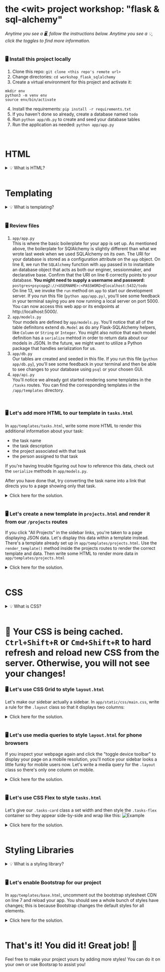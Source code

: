 # the \<wit\> project workshop: "flask & sql-alchemy"


_Anytime you see a 🖥, follow the instructions below. Anytime you see a 💡, click the toggles to find more information._
<br><br>


### 🖥 Install this project locally
1. Clone this repo: `git clone <this repo's remote url>`
2. Change directories: `cd workshop_flask_sqlalchemy`
3. Create a virtual environment for this project and activate it:
```
mkdir env
python3 -m venv env
source env/bin/activate
```
4. Install the requirements: `pip install -r requirements.txt`
5. If you haven't done so already, create a database named `todo`
6. Run `python app/db.py` to create and seed your database tables
7. Run the application as needed: `python app/app.py`
<br>





# HTML

<details><summary>💡 What is HTML?</summary>
<hr>

### HTML
HTML, which stands for **HyperText Markup Language**, is the most basic building block for the content on a webpage. HTML uses markup to annotate pieces of content (such as text, links, images) for the purpose of defining the meaning/structure of that content to a web browser. This markup is composed of a defined set of "elements" which may or may receive additional "attributes".

`<p>` is a paragraph element used to annotate body text. It typically does not receive attributes besides `class` or `id` for styling purposes.

```html
<p>Some text!<p>
```

`<a>` is an anchor element and is typically used to markup links on a web page. It recieves an `href` attribute with a reference to some url.

```html
<a href="www.google.com">Let me google that for you!</a>
```

You can read more about other HTML elements [here](https://developer.mozilla.org/en-US/docs/Web/HTML/Element).

### Accessibility
It's important to use elements correctly for the purpose of web accessibility: use `<section>` to define sections on a webpage, `<nav>` to highlight navigation links, and `<h>` to highlight heading text. This makes it easier for assistive technology to parse your page. It also optimizes your SEO!


<hr>
</details><br>





# Templating

<details><summary>💡 What is templating?</summary>
<hr>

### Templating
Templating allows us to break up HTML in smaller and reusable pieces that we can then inject data into. Take a look at the pages for [Princess Diana](https://en.wikipedia.org/wiki/Diana,_Princess_of_Wales) and [Princess Margaret](https://en.wikipedia.org/wiki/Princess_Margaret,_Countess_of_Snowdon) on Wikipedia and note of how similar they are! Do you think engineers at Wikipedia just copy-and-paste a bunch of HTML from other similar Wikipedia entries? No way! They use templates and load them with the appropriate data.

This has a couple of benefits:
- It makes it easier to add content to Wikipedia because maintainers don't need to add new HTML every time.
- If someone decides Wikipedia needs to revamped, styles only have to be changed on the template and not the millions of individual entries.


### Jinja
Flask is built on top of Jinja, a templating engine that allows us to serve HTML templates and optionally any data they need. Jinja uses its own markup language to denote variables and expressions where templates and data will later be loaded.

For example, `{% block <block_name> %}{% endblock %}` is used on one template to designate a block that another template will later fill. The other template then extends the first template and reuses the same markup syntax to highlight the exact block that will take up that space. Check out `app/templates/layout.html` and `app/templates/tasks.html` to see this in action. `layout.html` renders a sidebar and defines a block for content; `tasks.html` renders some content that will go in that block. If you navigate to `localhost:5000/tasks`, you'll see that the HTML from these templates is combined! You can even inspect the HTML on your browser if you right click and select "Inspect."

Some more useful Jinja syntax:
- You can loop over lists passed to your template, `{% for task in tasks %} ... {% endfor %}` to loop over a list `tasks`
- You can directly reference data in your template: `{{ task.name }}` to print the value for `task.name`

Check out more Jinja syntax [here](https://jinja.palletsprojects.com/en/2.11.x/templates/#synopsis) or use the prewritten examples in your repo to guide you!


### `render_template()`
To render a template, we use the `render_template()` method from Flask and return a chosen template and optionally any data it needs. For example:

```py
@app.route('/', methods=['GET'])
def get_home():
    return render_template('home.html')
```

```py
@app.route('/tasks', methods=['GET'])
def all_tasks():
    data = Task.query.all()
    all_tasks = [item.serialize() for item in data]
    return render_template('tasks.html', tasks=all_tasks) <-- the key here is the variable name you can use in your template
```

Read more about this method [here](https://flask.palletsprojects.com/en/1.1.x/quickstart/#rendering-templates).

<hr>
</details><br>


### 🖥 Review files
1. `app/app.py`<br>
This is where the basic boilerplate for your app is set up. As mentioned above, the boilerplate for SQlAlchemy is slightly different than what we wrote last week when we used SQLAlchemy on its own. The URI for your database is stored as a configuration attribute on the `app` object. On line 8, we run the `SQLAlchemy` function with `app` passed in to instantiate an database object that acts as both our enginer, sessionmaker, and declarative base. Confirm that the URI on line 6 correctly points to your database. **You might need to supply a username and password:** `postgres+psycopg2://<USERNAME>:<PASSWORD>@localhost:5432/todo`<br>
On line 13, we invoke the `run` method on `app` to start our development server. If you run this file (`python app/app.py)`, you'll see some feedback in your terminal saying you are now running a local server on port 5000. You can now access this web app or its endpoints at http://localhost:5000/.
2. `app/models.py`<br>
Your models are defined by `app/models.py`. You'll notice that all of the table definitons extend `db.Model` as do any Flask-SQLAlchemy helpers, like `Column` or `String` or `Integer`. You might also notice that each model definition has a `serialize` mehtod in order to return data about our models in JSON. In the future, we might want to utilize a Python package that handles serialization for us.
3. `app/db.py`<br>
Our tables are created and seeded in this file. If you run this file (`python app/db.py`), you'll see some feedback in your terminal and then be able to see changes to your database using `psql` or your chosen GUI.
4. `app/api.py`<br>
You'll notice we already got started rendering some templates in the `/tasks` routes. You can find the corresponding templates in the `/app/templates` directory.
<br>





### 🖥 Let's add more HTML to our template in `tasks.html`
In `app/templates/tasks.html`, write some more HTML to render this additional information about your task:
- the task name
- the task description
- the project associated with that task
- the person assigned to that task

If you're having trouble figuring out how to reference this data, check out the `serialize` methods in `app/models.py`.

After you have done that, try converting the task name into a link that directs you to a page showing only that task.
<br>
<details><summary>Click here for the solution.</summary>
<hr>
  
```html
                <h5>
                    <a href="/tasks/{{task.id}}">
                        {{ task.name }}
                    </a>
                </h5>
                <p>{{ task.description }}</p>
                <p>Project: {{ task.project }}</p>
                <p>Assignee: {{ task.person }}</p>

```

<hr>
</details>
<br>





### 🖥 Let's create a new template in `projects.html` and render it from our `/projects` routes
If you click "All Projects" in the sidebar links, you're taken to a page displaying JSON data. Let's display this data within a template instead. There's a template already set up in `app/templates/projects.html`. Use the `render_template()` method inside the projects routes to render the correct template and data. Then write some HTML to render more data in `app/templates/projects.html`
<br>
<details><summary>Click here for the solution.</summary>
<hr>
 
```py
@app.route('/projects', methods=['GET'])
def all_projects():
    data = Project.query.all()
    all_projects = [item.serialize() for item in data]
    return render_template('projects.html', projects=all_projects)


@app.route('/projects/<int:project_id>', methods=['GET'])
def get_one_project(project_id):
    data = Project.query.get(project_id)
    one_project = data.serialize()
    return render_template('projects.html', projects=[one_project]) <- BONUS: why is this passed as a list?

```

```html
    {% for project in projects %}
        <div class="projects_card">
            <h5>
                <a href="/projects/{{project.id}}">
                    {{ project.name }}
                </a>
            </h5>
            <h5>Tasks:</h5>
            {% for task in project.tasks %}
                <ul>
                    <li>
                        <a href="/tasks/{{task.id}}">
                            {{ task.name }}
                        </a>
                    </li>
                </ul>
            {% endfor %}
        </div>
    {% endfor %}
```

<hr>
</details>
<br>




# CSS

<details><summary>💡 What is CSS?</summary>
<hr>

### CSS
CSS, which stands fro **Cascading Style Sheet**, is a stylesheet language that is used to write styling rules for HTML elements. CSS allows you to select elements by either element name or class/id attribute and to then provide rules for those selected elements. Because rules can overlap and conflict, the browser's CSS engine "cascades" the rules and determines which rule takes prevalent.

```css
.example { <-- selector
  color: red; <-- rule
}
```

You can read more about CSS [here](https://developer.mozilla.org/en-US/docs/Learn/Getting_started_with_the_web/CSS_basics).


### CSS Flex
CSS Flex is a helpful tool for laying out elements in a two dimensional way. Take a moment to skim this [article](https://css-tricks.com/snippets/css/a-guide-to-flexbox/) and play [Flexbox Froggy](https://flexboxfroggy.com/) to practice these rules.


### CSS Grid
CSS Grid is a helpful tool for laying out elements in a three dimensional way. Take a moment to skim this [article](https://css-tricks.com/snippets/css/complete-guide-grid/) and play [Grid Garden](https://cssgridgarden.com/) to practice these rules.


### CSS Media Queries
Have you ever gone to a website on your phone only to discover that the website looks exactly like it does on your computer, meaning it's tiny and awkward and impossible to navigate? Media queries allow you to write CSS that is responsive to the device someone is using.

In this example, the element with the class `example` will be blue on screens smaller that 400px and red everywhere else:

```css
.example {
  color: red;
}

@media (max-width: 400px) {
  .example {
    color: blue;
  }
}
```

Read more about media queries [here](https://developer.mozilla.org/en-US/docs/Web/CSS/Media_Queries/Using_media_queries).

<hr>
</details><br>


# 🚨 Your CSS is being cached. `Ctrl+Shift+R` or `Cmd+Shift+R` to hard refresh and reload new CSS from the server. Otherwise, you will not see your changes!


### 🖥 Let's use CSS Grid to style `layout.html`
Let's make our sidebar actually a sidebar. In `app/static/css/main.css`, write a rule for the `.layout` class so that it displays two columns:
<br>
<details><summary>Click here for the solution.</summary>
<hr>
  
```css
.layout {
    display: grid;
    grid-template-columns: 1fr 3fr;
}

```

<hr>
</details>
<br>


### 🖥 Let's use media queries to style `layout.html` for phone browsers
If you inspect your webpage again and click the "toggle device toolbar" to display your page on a mobile resolution, you'll notice your sidebar looks  a little funky for mobile users now. Let's write a media query for the `.layout` class so there's only one column on mobile.
<br>
<details><summary>Click here for the solution.</summary>
<hr>
  
```css
@media (max-width: 400px) {
    .layout {
        grid-template-columns: 1fr;
    }
}

```
<hr>
</details>
<br>


### 🖥 Let's use CSS Flex to style `tasks.html`
Let's give our `.tasks-card` class a set width and then style the `.tasks-flex` container so they appear side-by-side and wrap like this:
![Example](https://i.imgur.com/sigqvVy.png)
<br>
<details><summary>Click here for the solution.</summary>
<hr>
  
```css
.tasks_flex {
    display: flex;
    flex-wrap: wrap;
}

.tasks_card {
    width: 300px;
    margin: 20px;
    padding: 10px;
}

```

<hr>
</details>
<br>





# Styling Libraries

<details><summary>💡 What is a styling library?</summary>
<hr>

### Styling Libraries
A styling library is a pre-written stylesheet that you can load into your app. These are great for developers because they promote consistent style rules and save us time as developers if we are not CSS whizzes just yet.


### Bootstrap
There are many options to choose from, but we're going to load Bootstrap because it's probably the most popular. Check out the docs [here](https://getbootstrap.com/docs/5.0/getting-started/introduction/). You can find a bunch of component and utility styles in the sidebar. Take a moment to explore and try some out in your app.


<hr>
</details><br>


### 🖥 Let's enable Bootstrap for our project
In `app/templates/base.html`, uncomment out the bootstrap stylesheet CDN on line 7 and reload your app. You should see a whole bunch of styles have changes; this is because Bootstrap changes the default styles for all elements.
<br>
<details><summary>Click here for the solution.</summary>
<hr>
  
```html
<!DOCTYPE html>
<html lang="en">
<head>
    <meta charset="UTF-8">
    <meta name="viewport" content="width=device-width, initial-scale=1.0">
    <meta http-equiv="X-UA-Compatible" content="ie=edge">
    <link href="https://cdn.jsdelivr.net/npm/bootstrap@5.0.0-beta1/dist/css/bootstrap.min.css" rel="stylesheet" integrity="sha384-giJF6kkoqNQ00vy+HMDP7azOuL0xtbfIcaT9wjKHr8RbDVddVHyTfAAsrekwKmP1" crossorigin="anonymous">
    <link rel="stylesheet" href="{{ url_for('static', filename='css/main.css') }}">
    {% block head %}{% endblock %}
</head>
<body>
    {% block layout %}{% endblock %}
</body>
</html>

```

<hr>
</details>
<br>





# That's it! You did it! Great job! 👏
Feel free to make your project yours by adding more styles! You can do it on your own or use Bootsrap to assist you!
